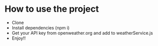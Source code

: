 # How to use the project

- Clone
- Install dependencies (npm i)
- Get your API key from openweather.org and add to weatherService.js
- Enjoy!!


